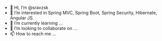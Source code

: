 - 👋 Hi, I’m @sravzsk
- 👀 I’m interested in Spring MVC, Spring Boot, Spring Security, Hibernate, Angular JS.
- 🌱 I’m currently learning ...
- 💞️ I’m looking to collaborate on ...
- 📫 How to reach me ...

<!---
sravzsk/sravzsk is a ✨ special ✨ repository because its `README.md` (this file) appears on your GitHub profile.
You can click the Preview link to take a look at your changes.
--->
